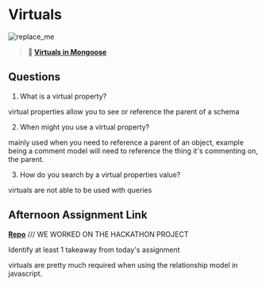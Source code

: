 # Virtuals

![replace_me](https://codeworks.blob.core.windows.net/public/assets/img/illustrations/placeholder.svg)

> **📖 [Virtuals in Mongoose](https://codeworksacademy.com/fs-student-guide/resources/wk5/04-Virtuals)**

## Questions

1. What is a virtual property?

virtual properties allow you to see or reference the parent of a schema

2. When might you use a virtual property?

mainly used when you need to reference a parent of an object, example being a comment model will need to reference the thing it's commenting on, the parent.

3. How do you search by a virtual properties value?

virtuals are not able to be used with queries

## Afternoon Assignment Link

**[Repo](https://github.com/JustinBrower/<ASSIGNMENT_REPO>)** /// WE WORKED ON THE HACKATHON PROJECT

Identify at least 1 takeaway from today's assignment

virtuals are pretty much required when using the relationship model in javascript.